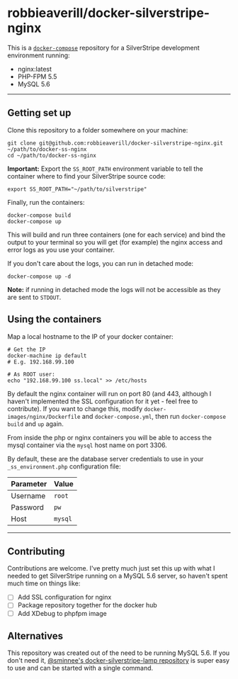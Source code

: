 # robbieaverill/docker-silverstripe-nginx

This is a [`docker-compose`](https://docs.docker.com/compose/) repository for a SilverStripe development environment running:

* nginx:latest
* PHP-FPM 5.5
* MySQL 5.6

---

## Getting set up

Clone this repository to a folder somewhere on your machine:

```
git clone git@github.com:robbieaverill/docker-silverstripe-nginx.git ~/path/to/docker-ss-nginx
cd ~/path/to/docker-ss-nginx
```

**Important:** Export the `SS_ROOT_PATH` environment variable to tell the container where to find your SilverStripe source code:

```
export SS_ROOT_PATH="~/path/to/silverstripe"
```

Finally, run the containers:

```
docker-compose build
docker-compose up
```

This will build and run three containers (one for each service) and bind the output to your terminal so you will get (for example) the nginx access and error logs as you use your container.

If you don't care about the logs, you can run in detached mode:

```
docker-compose up -d
```

**Note:** if running in detached mode the logs will not be accessible as they are sent to `STDOUT`.

## Using the containers

Map a local hostname to the IP of your docker container:

```
# Get the IP
docker-machine ip default
# E.g. 192.168.99.100

# As ROOT user:
echo "192.168.99.100 ss.local" >> /etc/hosts
```

By default the nginx container will run on port 80 (and 443, although I haven't implemented the SSL configuration for it yet - feel free to contribute). If you want to change this, modify `docker-images/nginx/Dockerfile` and `docker-compose.yml`, then run `docker-compose build` and `up` again.

From inside the php or nginx containers you will be able to access the mysql container via the `mysql` host name on port 3306.

By default, these are the database server credentials to use in your `_ss_environment.php` configuration file:

|Parameter|Value|
|---|---|
|Username|`root`|
|Password|`pw`|
|Host|`mysql`|

---

## Contributing

Contributions are welcome. I've pretty much just set this up with what I needed to get SilverStripe running on a MySQL 5.6 server, so haven't spent much time on things like:

- [ ] Add SSL configuration for nginx
- [ ] Package repository together for the docker hub
- [ ] Add XDebug to phpfpm image

## Alternatives

This repository was created out of the need to be running MySQL 5.6. If you don't need it, [@sminnee's docker-silverstripe-lamp repository](https://github.com/sminnee/docker-silverstripe-lamp) is super easy to use and can be started with a single command.
